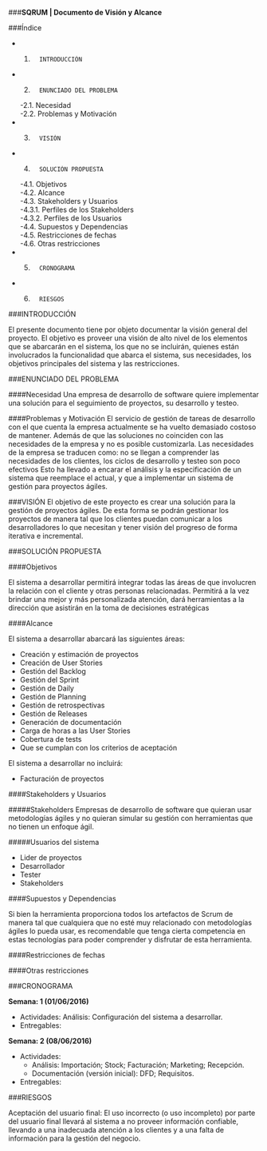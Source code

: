 ###**SQRUM | Documento de Visión y Alcance**

###Índice

* 1.       INTRODUCCIÓN                                                                         
* 2.       ENUNCIADO DEL PROBLEMA                                                            
  -2.1.            Necesidad                                                                        
  -2.2.            Problemas y Motivación                                                          
* 3.       VISIÓN                                                                                  
* 4.       SOLUCIÓN PROPUESTA                                                                 
  -4.1.            Objetivos                                                                        
  -4.2.            Alcance                                                                          
  -4.3.            Stakeholders y Usuarios                                                          
   -4.3.1.             Perfiles de los Stakeholders                                                 
   -4.3.2.             Perfiles de los Usuarios                                                      
  -4.4.            Supuestos y Dependencias                                                       
  -4.5.            Restricciones de fechas                                                           
  -4.6.            Otras restricciones                                                               
* 5.       CRONOGRAMA                                                                         
* 6.       RIESGOS                                

###INTRODUCCIÓN

El presente documento tiene por objeto documentar la visión general del proyecto.
El objetivo es proveer una visión de alto nivel de los elementos que se abarcarán en el sistema, los que no se incluirán, quienes están involucrados la funcionalidad que abarca el sistema, sus necesidades, los objetivos principales del sistema y las restricciones.


###ENUNCIADO DEL PROBLEMA

####Necesidad
Una empresa de desarrollo de software quiere implementar una solución para el seguimiento de proyectos, su desarrollo y testeo.

####Problemas y Motivación
El servicio de gestión de tareas  de desarrollo con el que cuenta la empresa actualmente se ha vuelto demasiado costoso de mantener. Además de que las soluciones no coinciden con las necesidades de la empresa y no es posible customizarla.
Las necesidades de la empresa se traducen como: no se llegan a comprender las necesidades de los clientes, los ciclos de desarrollo y testeo son poco efectivos 
Esto ha llevado a encarar  el análisis y la especificación de un sistema que reemplace el actual, y que a implementar un sistema de gestión para proyectos ágiles.

###VISIÓN
El objetivo de este proyecto es crear una solución para la gestión de proyectos ágiles.
De esta forma se podrán gestionar los proyectos de manera tal que los clientes puedan comunicar a los desarrolladores lo que necesitan y tener visión del progreso de forma iterativa e incremental.  

###SOLUCIÓN PROPUESTA 

####Objetivos
 
El sistema a desarrollar permitirá integrar todas las áreas de que involucren la relación con el cliente y otras personas relacionadas. Permitirá a la vez brindar una mejor y más personalizada atención, dará herramientas a la dirección que asistirán en la toma de decisiones estratégicas

####Alcance
 
El sistema a desarrollar abarcará las siguientes áreas:
* Creación y estimación de proyectos 
* Creación de User Stories
* Gestión del Backlog
* Gestión del Sprint
* Gestión de Daily
* Gestión de Planning
* Gestión de retrospectivas
* Gestión de Releases
* Generación de documentación
* Carga de horas a las User Stories
* Cobertura de tests
* Que se cumplan con los criterios de aceptación

 
El sistema a desarrollar no incluirá:
* Facturación de proyectos

####Stakeholders y Usuarios
 
#####Stakeholders
Empresas de desarrollo de software que quieran usar metodologías ágiles y no quieran simular su gestión con herramientas que no tienen un enfoque ágil.

#####Usuarios del sistema
 
* Lider de proyectos
* Desarrollador
* Tester
* Stakeholders

####Supuestos y Dependencias

Si bien la herramienta proporciona todos los artefactos de Scrum de manera tal que cualquiera que no esté muy relacionado con metodologías ágiles lo pueda usar, es recomendable que tenga cierta competencia en estas tecnologías para poder comprender y disfrutar de esta herramienta.

####Restricciones de fechas

####Otras restricciones

###CRONOGRAMA

**Semana: 1 (01/06/2016)**
* Actividades: Análisis: Configuración del sistema a desarrollar.
* Entregables:

**Semana: 2 (08/06/2016)**
* Actividades:
  - Análisis: Importación; Stock; Facturación; Marketing; Recepción.
  - Documentación (versión inicial): DFD; Requisitos.
* Entregables:

###RIESGOS

Aceptación del usuario final: El uso incorrecto (o uso incompleto) por parte del usuario final llevará al sistema a no proveer información confiable, llevando a una inadecuada atención a los clientes y a una falta de información para la gestión del negocio.
